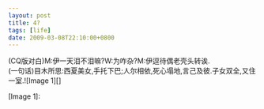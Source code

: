 ```yaml
---
layout: post
title: 4?
tags: [life]
date: 2009-03-08T22:10:00+0800
---
```


  
(CQ版对白)M:伊一天泪不泪嘛?W:为咋杂?M:伊逗待偶老壳头转诶.  
(一句话)目木所思:西夏美女,手托下巴;人尔相依,死心塌地,言己及彼.子女双全,又住一室.![Image 1][]


[Image 1]: 